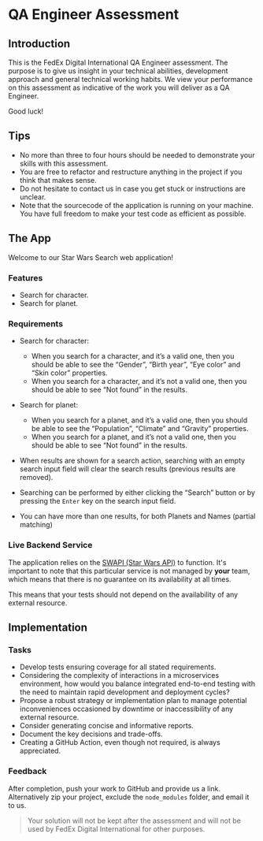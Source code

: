 # QA Engineer Assessment

## Introduction

This is the FedEx Digital International QA Engineer assessment. 
The purpose is to give us insight in your technical abilities, development approach and general technical working habits. 
We view your performance on this assessment as indicative of the work you will deliver as a QA Engineer.

Good luck!

## Tips

* No more than three to four hours should be needed to demonstrate your skills with this assessment.
* You are free to refactor and restructure anything in the project if you think that makes sense.
* Do not hesitate to contact us in case you get stuck or instructions are unclear.
* Note that the sourcecode of the application is running on your machine. 
  You have full freedom to make your test code as efficient as possible.

## The App

Welcome to our Star Wars Search web application!

### Features
- Search for character.
- Search for planet.

### Requirements

* Search for character:
    * When you search for a character, and it’s a valid one, then you should be able to see the “Gender”, “Birth year”, “Eye color” and “Skin color” properties.
    * When you search for a character, and it’s not a valid one, then you should be able to see “Not found” in the results.

* Search for planet:
    * When you search for a planet, and it’s a valid one, then you should be able to see the “Population”, “Climate” and “Gravity” properties.
    * When you search for a planet, and it’s not a valid one, then you should be able to see “Not found” in the results.

* When results are shown for a search action, searching with an empty search input field will clear the search results (previous results are removed).
* Searching can be performed by either clicking the “Search” button or by pressing the `Enter` key on the search input field.
* You can have more than one results, for both Planets and Names (partial matching)

### Live Backend Service
The application relies on the [SWAPI (Star Wars API)](https://swapi.dev/documentation) to function. 
It's important to note that this particular service is not managed by **your** team, which means that there is no guarantee on its availability at all times.

This means that your tests should not depend on the availability of any external resource.

## Implementation

### Tasks
- Develop tests ensuring coverage for all stated requirements.
- Considering the complexity of interactions in a microservices environment, 
  how would you balance integrated end-to-end testing with the need to maintain rapid development and deployment cycles?
- Propose a robust strategy or implementation plan to manage potential inconveniences occasioned by downtime or inaccessibility of any external resource.
- Consider generating concise and informative reports.
- Document the key decisions and trade-offs.
- Creating a GitHub Action, even though not required, is always appreciated.

### Feedback

After completion, push your work to GitHub and provide us a link. 
Alternatively zip your project, exclude the `node_modules` folder, and email it to us.

> Your solution will not be kept after the assessment and will not be used by FedEx Digital International for other purposes.
